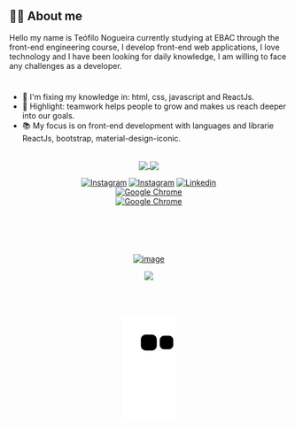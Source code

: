 ## 👨‍💻 About me

Hello my name is Teófilo Nogueira currently studying at EBAC through the front-end engineering course, I develop front-end web applications, I love technology and I have been looking for daily knowledge, I am willing to face any challenges as a developer.

#
- 🌲 I'm fixing my knowledge in: html, css, javascript and ReactJs.
- 🤗 Highlight: teamwork helps people to grow and makes us reach deeper into our goals.
- 📚 My focus is on front-end development with languages and librarie ReactJs, bootstrap, material-design-iconic.
<br />

<div align="center">
  <a href="https://github.com/TeoNogueira">
  <img height="180em"   align="center" src="https://github-readme-stats.vercel.app/api?username=teonogueira&show_icons=true&theme=react&include_all_commits=true&count_private=true"/>
  <img height="180em"  align="center" src="https://github-readme-stats.vercel.app/api/top-langs/?username=TeoNogueira&layout=compact&langs_count=7&theme=react" />


</div>

[<div align="center">![Instagram](https://img.shields.io/badge/-Instagram-057a7b?style=for-the-badge&logo=instagram&logoColor=fff)](https://www.instagram.com/teo_nogueira/) [![Instagram](https://img.shields.io/badge/-beginjscript-057a7b?style=for-the-badge&logo=Instagram&logoColor=77bcef)](https://www.instagram.com/beginjscript/)  [![Linkedin](https://img.shields.io/badge/-linkedin-057a7b?style=for-the-badge&logo=linkedin&logoColor=bffff9)</div>](https://www.linkedin.com/in/teonogueira/) [<div align="center" target="_blank">![Google Chrome](https://img.shields.io/badge/Current_Course_EBAC-7c25f8?style=for-the-badge&logo=GoogleChrome&logoColor=fff)](https://ebaconline.com.br/front-end-profession/)
[<div align="center" target="_blank">![Google Chrome](https://img.shields.io/badge/Website-7c25f8?style=for-the-badge&logo=GoogleChrome&logoColor=fff)](http://teonogueira.42web.io/)
#
<br /> <br />

  
[<div align="center"> ![image](https://user-images.githubusercontent.com/53917980/120089574-37fe2600-c0d2-11eb-93cc-0a67da3aacb6.png) </div>](https://github.com/TeoNogueira/github-readme-stats)



<div align='center'>
 
  <a href="#"><img src="https://views-badge.glitch.me/badge?page_id=TeoNogueira.visitor-badge"/></a>
</div> <br /> <br />

 ![Snake animation](https://github.com/TeoNogueira/TeoNogueira/blob/output/github-contribution-grid-snake.svg)
 
